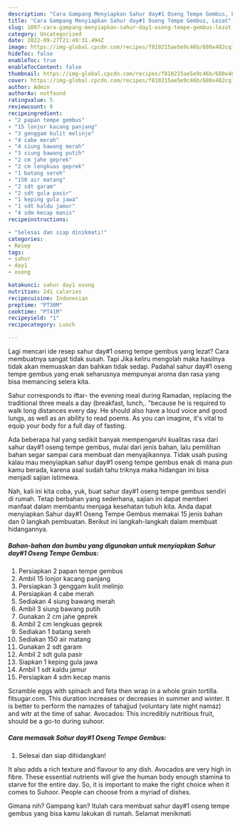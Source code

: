 ```yaml
---
description: "Cara Gampang Menyiapkan Sahur day#1 Oseng Tempe Gembus, Lezat"
title: "Cara Gampang Menyiapkan Sahur day#1 Oseng Tempe Gembus, Lezat"
slug: 1097-cara-gampang-menyiapkan-sahur-day1-oseng-tempe-gembus-lezat
category: Uncategorized
date: 2022-09-27T21:49:31.494Z
image: https://img-global.cpcdn.com/recipes/f810215ae5e9c46b/680x482cq70/sahur-day1-oseng-tempe-gembus-foto-resep-utama.jpg
hideToc: false
enableToc: true
enableTocContent: false
thumbnail: https://img-global.cpcdn.com/recipes/f810215ae5e9c46b/680x482cq70/sahur-day1-oseng-tempe-gembus-foto-resep-utama.jpg
cover: https://img-global.cpcdn.com/recipes/f810215ae5e9c46b/680x482cq70/sahur-day1-oseng-tempe-gembus-foto-resep-utama.jpg
author: Admin
authorAv: notfound
ratingvalue: 5
reviewcount: 8
recipeingredient:
- "2 papan tempe gembus"
- "15 lonjor kacang panjang"
- "3 genggam kulit melinjo"
- "4 cabe merah"
- "4 siung bawang merah"
- "3 siung bawang putih"
- "2 cm jahe geprek"
- "2 cm lengkuas geprek"
- "1 batang sereh"
- "150 air matang"
- "2 sdt garam"
- "2 sdt gula pasir"
- "1 keping gula jawa"
- "1 sdt kaldu jamur"
- "4 sdm kecap manis"
recipeinstructions:

- "Selesai dan siap dinikmati!"
categories:
- Resep
tags:
- sahur
- day1
- oseng

katakunci: sahur day1 oseng 
nutrition: 241 calories
recipecuisine: Indonesian
preptime: "PT30M"
cooktime: "PT41M"
recipeyield: "1"
recipecategory: Lunch

---
```



Lagi mencari ide resep sahur day#1 oseng tempe gembus yang lezat? Cara membuatnya sangat tidak susah. Tapi Jika keliru mengolah maka hasilnya tidak akan memuaskan dan bahkan tidak sedap. Padahal sahur day#1 oseng tempe gembus yang enak seharusnya mempunyai aroma dan rasa yang bisa memancing selera kita.


Sahur corresponds to iftar- the evening meal during Ramadan, replacing the traditional three meals a day (breakfast, lunch,. &#34;because he is required to walk long distances every day. He should also have a loud voice and good lungs, as well as an ability to read poems. As you can imagine, it&#39;s vital to equip your body for a full day of fasting.

Ada beberapa hal yang sedikit banyak mempengaruhi kualitas rasa dari sahur day#1 oseng tempe gembus, mulai dari jenis bahan, lalu pemilihan bahan segar sampai cara membuat dan menyajikannya. Tidak usah pusing kalau mau menyiapkan sahur day#1 oseng tempe gembus enak di mana pun kamu berada, karena asal sudah tahu triknya maka hidangan ini bisa menjadi sajian istimewa.


Nah, kali ini kita coba, yuk, buat sahur day#1 oseng tempe gembus sendiri di rumah. Tetap berbahan yang sederhana, sajian ini dapat memberi manfaat dalam membantu menjaga kesehatan tubuh kita. Anda dapat menyiapkan Sahur day#1 Oseng Tempe Gembus memakai 15 jenis bahan dan 0 langkah pembuatan. Berikut ini langkah-langkah dalam membuat hidangannya.

<!--inarticleads1-->

##### Bahan-bahan dan bumbu yang digunakan untuk menyiapkan Sahur day#1 Oseng Tempe Gembus:

1. Persiapkan 2 papan tempe gembus
1. Ambil 15 lonjor kacang panjang
1. Persiapkan 3 genggam kulit melinjo
1. Persiapkan 4 cabe merah
1. Sediakan 4 siung bawang merah
1. Ambil 3 siung bawang putih
1. Gunakan 2 cm jahe geprek
1. Ambil 2 cm lengkuas geprek
1. Sediakan 1 batang sereh
1. Sediakan 150 air matang
1. Gunakan 2 sdt garam
1. Ambil 2 sdt gula pasir
1. Siapkan 1 keping gula jawa
1. Ambil 1 sdt kaldu jamur
1. Persiapkan 4 sdm kecap manis


Scramble eggs with spinach and feta then wrap in a whole grain tortilla. fitsugar.com. This duration increases or decreases in summer and winter. It is better to perform the namazes of tahajjud (voluntary late night namaz) and witr at the time of sahar. Avocados: This incredibly nutritious fruit, should be a go-to during suhoor. 

<!--inarticleads2-->

##### Cara memasak Sahur day#1 Oseng Tempe Gembus:


1. Selesai dan siap dihidangkan!

It also adds a rich texture and flavour to any dish. Avocados are very high in fibre. These essential nutrients will give the human body enough stamina to starve for the entire day. So, it is important to make the right choice when it comes to Suhoor. People can choose from a myriad of dishes. 

Gimana nih? Gampang kan? Itulah cara membuat sahur day#1 oseng tempe gembus yang bisa kamu lakukan di rumah. Selamat menikmati

